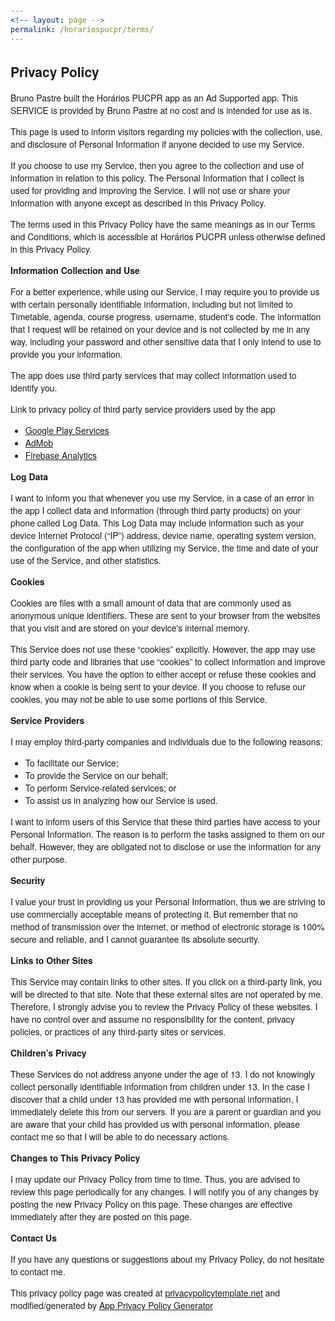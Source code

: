 ```yaml
---
<!-- layout: page -->
permalink: /horariospucpr/terms/
---
```

<html>
<head>
  <meta charset='utf-8'>
  <meta name='viewport' content='width=device-width'>
  <title>Privacy Policy</title>
  <style> body { font-family: 'Helvetica Neue', Helvetica, Arial, sans-serif; padding:1em; } </style>
</head>
<body>
<h2>Privacy Policy</h2> <p> Bruno Pastre built the Horários PUCPR app as an Ad Supported app. This SERVICE is provided by
                Bruno Pastre at no cost and is intended for use as is.
              </p> <p>This page is used to inform visitors regarding my policies with the collection, use, and disclosure
                of Personal Information if anyone decided to use my Service.
              </p> <p>If you choose to use my Service, then you agree to the collection and use of information in
                relation to this policy. The Personal Information that I collect is used for providing and improving
                the Service. I will not use or share your information with anyone except as described
                in this Privacy Policy.
              </p> <p>The terms used in this Privacy Policy have the same meanings as in our Terms and Conditions, which is
                accessible at Horários PUCPR unless otherwise defined in this Privacy Policy.
              </p> <p><strong>Information Collection and Use</strong></p> <p>For a better experience, while using our Service, I may require you to provide us with certain
                personally identifiable information, including but not limited to Timetable, agenda, course progress, username, student's code. The information that I request will be retained on your device and is not collected by me in any way, including your password and other sensitive data that I only intend to use to provide you your information.
              </p> <p>The app does use third party services that may collect information used to identify you.</p> <div><p>Link to privacy policy of third party service providers used by the app</p> <ul><li><a href="https://www.google.com/policies/privacy/" target="_blank">Google Play Services</a></li><li><a href="https://support.google.com/admob/answer/6128543?hl=en" target="_blank">AdMob</a></li><li><a href="https://firebase.google.com/policies/analytics" target="_blank">Firebase Analytics</a></li><!----><!----><!----><!----><!----></ul></div> <p><strong>Log Data</strong></p> <p> I want to inform you that whenever you use my Service, in a case of
                an error in the app I collect data and information (through third party products) on your phone
                called Log Data. This Log Data may include information such as your device Internet Protocol (“IP”) address,
                device name, operating system version, the configuration of the app when utilizing my Service,
                the time and date of your use of the Service, and other statistics.
              </p> <p><strong>Cookies</strong></p> <p>Cookies are files with a small amount of data that are commonly used as anonymous unique identifiers.
                These are sent to your browser from the websites that you visit and are stored on your device's internal
                memory.
              </p> <p>This Service does not use these “cookies” explicitly. However, the app may use third party code and
                libraries that use “cookies” to collect information and improve their services. You have the option to
                either accept or refuse these cookies and know when a cookie is being sent to your device. If you choose
                to refuse our cookies, you may not be able to use some portions of this Service.
              </p> <p><strong>Service Providers</strong></p> <p> I may employ third-party companies and individuals due to the following reasons:</p> <ul><li>To facilitate our Service;</li> <li>To provide the Service on our behalf;</li> <li>To perform Service-related services; or</li> <li>To assist us in analyzing how our Service is used.</li></ul> <p> I want to inform users of this Service that these third parties have access to
                your Personal Information. The reason is to perform the tasks assigned to them on our behalf. However,
                they are obligated not to disclose or use the information for any other purpose.
              </p> <p><strong>Security</strong></p> <p> I value your trust in providing us your Personal Information, thus we are striving
                to use commercially acceptable means of protecting it. But remember that no method of transmission over
                the internet, or method of electronic storage is 100% secure and reliable, and I cannot guarantee
                its absolute security.
              </p> <p><strong>Links to Other Sites</strong></p> <p>This Service may contain links to other sites. If you click on a third-party link, you will be directed
                to that site. Note that these external sites are not operated by me. Therefore, I strongly
                advise you to review the Privacy Policy of these websites. I have no control over
                and assume no responsibility for the content, privacy policies, or practices of any third-party sites
                or services.
              </p> <p><strong>Children’s Privacy</strong></p> <p>These Services do not address anyone under the age of 13. I do not knowingly collect
                personally identifiable information from children under 13. In the case I discover that a child
                under 13 has provided me with personal information, I immediately delete this from
                our servers. If you are a parent or guardian and you are aware that your child has provided us with personal
                information, please contact me so that I will be able to do necessary actions.
              </p> <p><strong>Changes to This Privacy Policy</strong></p> <p> I may update our Privacy Policy from time to time. Thus, you are advised to review
                this page periodically for any changes. I will notify you of any changes by posting
                the new Privacy Policy on this page. These changes are effective immediately after they are posted on
                this page.
              </p> <p><strong>Contact Us</strong></p> <p>If you have any questions or suggestions about my Privacy Policy, do not hesitate to contact
                me.
              </p> <p>This privacy policy page was created at <a href="https://privacypolicytemplate.net" target="_blank">privacypolicytemplate.net</a>
                and modified/generated by <a href="https://app-privacy-policy-generator.firebaseapp.com/" target="_blank">App
                  Privacy Policy Generator</a></p>
</body>
</html>
  